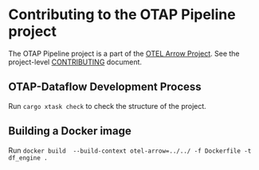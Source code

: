# Contributing to the OTAP Pipeline project

The OTAP Pipeline project is a part of the [OTEL Arrow
Project](https://github.com/open-telemetry/otel-arrow). See the
project-level [CONTRIBUTING][] document.

[CONTRIBUTING]: ../../CONTRIBUTING.md

## OTAP-Dataflow Development Process

Run `cargo xtask check` to check the structure of the project.

## Building a Docker image

Run `docker build  --build-context otel-arrow=../../ -f Dockerfile -t df_engine .`
